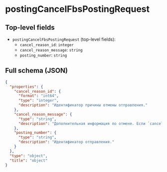 # postingCancelFbsPostingRequest

## Top-level fields
- `postingCancelFbsPostingRequest` (top-level fields):
  - `cancel_reason_id`: `integer`
  - `cancel_reason_message`: `string`
  - `posting_number`: `string`

## Full schema (JSON)
```json
{
  "properties": {
    "cancel_reason_id": {
      "format": "int64",
      "type": "integer",
      "description": "Идентификатор причины отмены отправления."
    },
    "cancel_reason_message": {
      "type": "string",
      "description": "Дополнительная информация по отмене. Если `cancel_reason_id = 402`, параметр обязательный."
    },
    "posting_number": {
      "type": "string",
      "description": "Идентификатор отправления."
    }
  },
  "type": "object",
  "title": "object"
}
```
